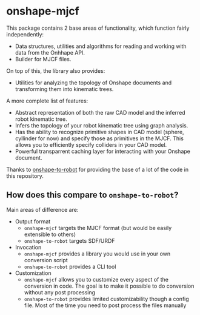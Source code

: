 # onshape-mjcf

This package contains 2 base areas of functionality, which function fairly independently:
* Data structures, utilities and algorithms for reading and working with data from the Onhhape API.
* Builder for MJCF files.

On top of this, the library also provides:
* Utilities for analyzing the topology of Onshape documents and transforming them into kinematic trees.

A more complete list of features:
* Abstract representation of both the raw CAD model and the inferred robot kinematic tree.
* Infers the topology of your robot kinematic tree using graph analysis.
* Has the ability to recognize primitive shapes in CAD model (sphere, cyllinder for now) and specify those as primitives in the MJCF. This allows you to efficiently specify colliders in your CAD model.
* Powerful transparrent caching layer for interacting with your Onshape document.

Thanks to [onshape-to-robot](https://github.com/Rhoban/onshape-to-robot) for providing the base of a lot of the code in this repository.

## How does this compare to `onshape-to-robot`?

Main areas of difference are:
* Output format
  * `onshape-mjcf` targets the MJCF format (but would be easily extensible to others)
  * `onshape-to-robot` targets SDF/URDF
* Invocation
  * `onshape-mjcf` provides a library you would use in your own conversion script
  * `onshape-to-robot` provides a CLI tool
* Customization
  * `onshape-mjcf` allows you to customize every aspect of the conversion in code. The goal is to make it possible to do conversion without any post processing
  * `onshape-to-robot` provides limited customizability though a config file. Most of the time you need to post process the files manually
